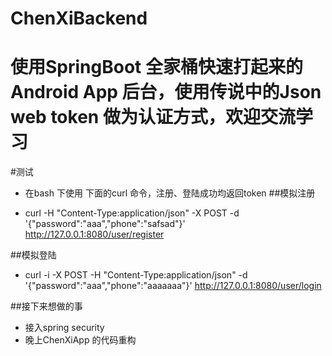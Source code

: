 # ChenXiBackend
# 使用SpringBoot  全家桶快速打起来的Android App 后台，使用传说中的Json  web token 做为认证方式，欢迎交流学习

#测试
* 在bash  下使用 下面的curl 命令，注册、登陆成功均返回token 
##模拟注册

* curl -H "Content-Type:application/json" -X POST -d '{"password":"aaa","phone":"safsad"}' http://127.0.0.1:8080/user/register

##模拟登陆 
* curl -i -X POST -H "Content-Type:application/json" -d '{"password":"aaa","phone":"aaaaaaa"}' http://127.0.0.1:8080/user/login

##接下来想做的事
* 接入spring security
* 晚上ChenXiApp  的代码重构